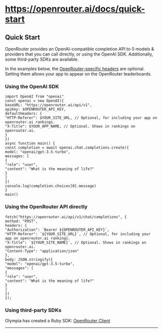 # https://openrouter.ai/docs/quick-start

<!--
URL: https://openrouter.ai/docs/quick-start
title: Quick Start | OpenRouter
url: https://openrouter.ai
hostname: openrouter.ai
description: Start building with OpenRouter
sitename: OpenRouter
date: 2023-01-01
categories: []
tags: []
image: https://openrouter.ai/dynamic-og?pathname=docs%2Fquick-start&title=Quick+Start&description=Start+building+with+OpenRouter
filedate: 2024-12-14
-->

## Quick Start

OpenRouter provides an OpenAI-compatible completion API to 0 models & providers that you can call directly, or using the OpenAI SDK. Additionally, some third-party SDKs are available.

In the examples below, the [OpenRouter-specific headers](/docs/requests#request-headers) are optional. Setting them allows your app to appear on the OpenRouter leaderboards.

### Using the OpenAI SDK

```
import OpenAI from "openai"
const openai = new OpenAI({
baseURL: "https://openrouter.ai/api/v1",
apiKey: $OPENROUTER_API_KEY,
defaultHeaders: {
"HTTP-Referer": $YOUR_SITE_URL, // Optional, for including your app on openrouter.ai rankings.
"X-Title": $YOUR_APP_NAME, // Optional. Shows in rankings on openrouter.ai.
}
})
async function main() {
const completion = await openai.chat.completions.create({
model: "openai/gpt-3.5-turbo",
messages: [
{
"role": "user",
"content": "What is the meaning of life?"
}
]
})
console.log(completion.choices[0].message)
}
main()
```

### Using the OpenRouter API directly

```
fetch("https://openrouter.ai/api/v1/chat/completions", {
method: "POST",
headers: {
"Authorization": `Bearer ${OPENROUTER_API_KEY}`,
"HTTP-Referer": `${YOUR_SITE_URL}`, // Optional, for including your app on openrouter.ai rankings.
"X-Title": `${YOUR_SITE_NAME}`, // Optional. Shows in rankings on openrouter.ai.
"Content-Type": "application/json"
},
body: JSON.stringify({
"model": "openai/gpt-3.5-turbo",
"messages": [
{
"role": "user",
"content": "What is the meaning of life?"
}
]
})
});
```

### Using third-party SDKs

Olympia has created a Ruby SDK: [OpenRouter Client](https://github.com/OlympiaAI/open_router)

---